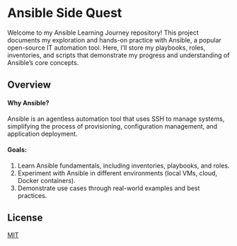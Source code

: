 # Ansible Side Quest

Welcome to my Ansible Learning Journey repository! This project documents my exploration and hands-on practice with Ansible, a popular open-source IT automation tool. Here, I’ll store my playbooks, roles, inventories, and scripts that demonstrate my progress and understanding of Ansible’s core concepts.

## Overview

#### Why Ansible?

Ansible is an agentless automation tool that uses SSH to manage systems, simplifying the process of provisioning, configuration management, and application deployment.


#### Goals:

1) Learn Ansible fundamentals, including inventories, playbooks, and roles.
2) Experiment with Ansible in different environments (local VMs, cloud, Docker containers).
3) Demonstrate use cases through real-world examples and best practices.

## License

[MIT](https://choosealicense.com/licenses/mit/)



